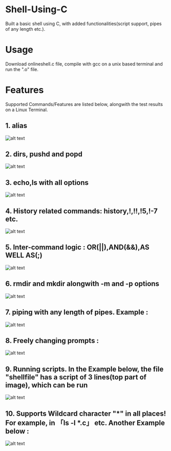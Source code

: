 # Shell-Using-C
Built a basic shell using C, with added functionalities(script support, pipes of any length etc.). 
# Usage
Download onlineshell.c file, compile with gcc on a unix based terminal and run the ".o" file.
# Features
Supported Commands/Features are listed below, alongwith the test results on a Linux Terminal.

## 1. alias

![alt text](https://raw.githubusercontent.com/parthnan/Shell-Using-C/master/images/alias.png)

## 2. dirs, pushd and popd

![alt text](https://raw.githubusercontent.com/parthnan/Shell-Using-C/master/images/dirs.png)

## 3. echo,ls with all options

![alt text](https://raw.githubusercontent.com/parthnan/Shell-Using-C/master/images/gaibuls.png)

## 4. History related commands: history,!,!!,!5,!-7 etc.

![alt text](https://raw.githubusercontent.com/parthnan/Shell-Using-C/master/images/hist.png)

## 5. Inter-command logic : OR(||),AND(&&),AS WELL AS(;)

![alt text](https://raw.githubusercontent.com/parthnan/Shell-Using-C/master/images/logic.png)

## 6. rmdir and mkdir alongwith -m and -p options

![alt text](https://raw.githubusercontent.com/parthnan/Shell-Using-C/master/images/mkdir.png)

## 7. piping with any length of pipes. Example :

![alt text](https://raw.githubusercontent.com/parthnan/Shell-Using-C/master/images/pipe.png)

## 8. Freely changing prompts : 

![alt text](https://raw.githubusercontent.com/parthnan/Shell-Using-C/master/images/prompt.png)

## 9. Running scripts. In the Example below, the file "shellfile" has a script of 3 lines(top part of image), which can be run

![alt text](https://raw.githubusercontent.com/parthnan/Shell-Using-C/master/images/script.png)

## 10. Supports Wildcard character "\*" in all places! For example, in 「ls -l \*.c」 etc. Another Example below :

![alt text](https://raw.githubusercontent.com/parthnan/Shell-Using-C/master/images/wildcard.png)
